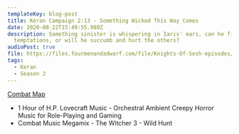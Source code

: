 ```yaml
---
templateKey: blog-post
title: Keran Campaign 2:13 - Something Wicked This Way Comes
date: 2020-08-22T15:49:55.980Z
description: Something sinister is whispering in Iaris' ears, can he fight its
  temptations, or will he succumb and hurt the others?
audioPost: true
file: https://files.fourmenandadwarf.com/file/Knights-Of-Sesh-episodes/Season_2/Keran-24.mp3
tags:
  - Keran
  - Season 2
---
```

[Combat Map](https://files.fourmenandadwarf.com/file/Knights-Of-Sesh-episodes/Season_2/images/demonology.jpg)

* 1 Hour of H.P. Lovecraft Music - Orchestral Ambient Creepy Horror Music for Role-Playing and Gaming
* Combat Music Megamix - The Witcher 3 - Wild Hunt